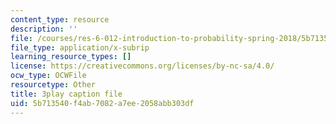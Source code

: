 ```yaml
---
content_type: resource
description: ''
file: /courses/res-6-012-introduction-to-probability-spring-2018/5b713540f4ab7082a7ee2058abb303df_KdAsNQVdaNk.srt
file_type: application/x-subrip
learning_resource_types: []
license: https://creativecommons.org/licenses/by-nc-sa/4.0/
ocw_type: OCWFile
resourcetype: Other
title: 3play caption file
uid: 5b713540-f4ab-7082-a7ee-2058abb303df
---
```

